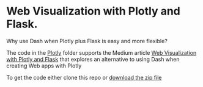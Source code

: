 # Web Visualization with Plotly and Flask.

Why use Dash when Plotly plus Flask is easy and more flexible?

The code in the [Plotly](https://github.com/alanjones2/Flask-Plotly/tree/main/plotly) folder supports the Medium article [Web Visualization with Plotly and Flask](https://towardsdatascience.com/web-visualization-with-plotly-and-flask-3660abf9c946) that explores an alternative to using Dash when creating Web apps with Plotly

To get the code either clone this repo or [download the zip file](https://github.com/alanjones2/Flask-Plotly/archive/refs/heads/main.zip)
